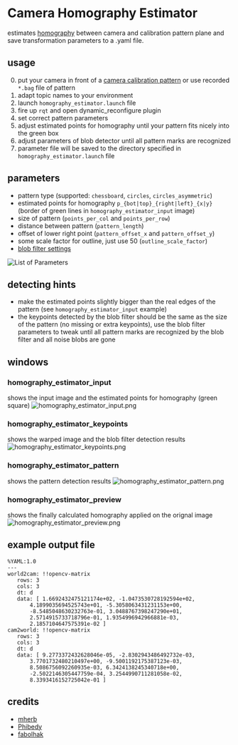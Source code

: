 # Camera Homography Estimator
estimates [homography](https://en.wikipedia.org/wiki/Homography_(computer_vision)) between camera and calibration pattern plane and save transformation parameters to a .yaml file.

## usage
0. put your camera in front of a [camera calibration pattern](https://github.com/tum-phoenix/drive_ros_camera_homography/tree/master/doc/pattern) or use recorded `*.bag` file of pattern
1. adapt topic names to your environment
2. launch `homography_estimator.launch` file
3. fire up `rqt` and open dynamic_reconfigure plugin
4. set correct pattern parameters
5. adjust estimated points for homography until your pattern fits nicely into the green box
6. adjust parameters of blob detector until all pattern marks are recognized
7. parameter file will be saved to the directory specified in `homography_estimator.launch` file

## parameters
- pattern type (supported: `chessboard`, `circles`, `circles_asymmetric`)
- estimated points for homography `p_{bot|top}_{right|left}_{x|y}` (border of green lines in `homography_estimator_input` image)
- size of pattern (`points_per_col` and `points_per_row`)
- distance between pattern (`pattern_length`)
- offset of lower right point (`pattern_offset_x` and `pattern_offset_y`)
- some scale factor for outline, just use 50 (`outline_scale_factor`) 
- [blob filter settings](https://www.learnopencv.com/blob-detection-using-opencv-python-c/)

![List of Parameters](https://github.com/tum-phoenix/drive_ros_camera_homography/blob/master/doc/rqt_dynamic_reconfigure.png)

## detecting hints
- make the estimated points slightly bigger than the real edges of the pattern (see `homography_estimator_input` example)
- the keypoints detected by the blob filter should be the same as the size of the pattern (no missing or extra keypoints), use the blob filter parameters to tweak until all pattern marks are recognized by the blob filter and all noise blobs are gone

## windows
### homography_estimator_input
shows the input image and the estimated points for homography (green square)
![homography_estimator_input.png](https://github.com/tum-phoenix/drive_ros_camera_homography/blob/master/doc/homography_estimator_input.png)

### homography_estimator_keypoints
shows the warped image and the blob filter detection results
![homography_estimator_keypoints.png](https://github.com/tum-phoenix/drive_ros_camera_homography/blob/master/doc/homography_estimator_keypoints.png)

### homography_estimator_pattern
shows the pattern detection results
![homography_estimator_pattern.png](https://github.com/tum-phoenix/drive_ros_camera_homography/blob/master/doc/homography_estimator_pattern.png)

### homography_estimator_preview
shows the finally calculated homography applied on the orignal image
![homography_estimator_preview.png](https://github.com/tum-phoenix/drive_ros_camera_homography/blob/master/doc/homography_estimator_preview.png)

## example output file
```
%YAML:1.0
---
world2cam: !!opencv-matrix
   rows: 3
   cols: 3
   dt: d
   data: [ 1.6692432475121174e+02, -1.0473530728192594e+02,
       4.1899035694525743e+01, -5.3058063431231153e+00,
       -8.5485048630232763e-01, 3.0488767398247290e+01,
       2.5714915733718796e-01, 1.9354996942966881e-03,
       2.1857104647575391e-02 ]
cam2world: !!opencv-matrix
   rows: 3
   cols: 3
   dt: d
   data: [ 9.2773372432628046e-05, -2.8302943486492732e-03,
       3.7701732480210497e+00, -9.5001192175387123e-03,
       8.5086756092260935e-03, 6.3424138245340718e+00,
       -2.5022146305447759e-04, 3.2544990711281058e-02,
       8.3393416152725042e-01 ]
```
       
## credits
- [mherb](https://github.com/orgs/tum-phoenix/people/mherb)
- [Phibedy](https://github.com/orgs/tum-phoenix/people/Phibedy)
- [fabolhak](https://github.com/orgs/tum-phoenix/people/fabolhak)
